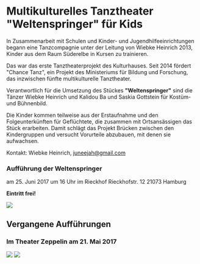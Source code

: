 # Multikulturelles Tanztheater "Weltenspringer" für Kids

In Zusammenarbeit mit Schulen und Kinder- und Jugendhilfeeinrichtungen
begann eine Tanzcompagnie unter der Leitung von Wiebke Heinrich 2013,
Kinder aus dem Raum Süderelbe in Kursen zu trainieren.

Das war das erste Tanztheaterprojekt des Kulturhauses. Seit 2014 fördert
"Chance Tanz", ein Projekt des Ministeriums für Bildung und Forschung,
das inzwischen fünfte multikulturelle Tanztheater.

Verantwortlich für die Umsetzung des Stückes **"Weltenspringer"** sind
die Tänzer Wiebke Heinrich und Kalidou Ba und Saskia Gottstein für
Kostüm- und Bühnenbild.

Die Kinder kommen teilweise aus der Erstaufnahme und den
Folgeunterkünften für Geflüchtete, die zusammen mit Ortsansässigen das
Stück erarbeiten. Damit schlägt das Projekt Brücken zwischen den
Kindergruppen und versucht Vorurteile abzubauen, mit denen sie
aufwachsen.

Kontakt: Wiebke Heinrich, <juneejah@gmail.com>

### Aufführung der Weltenspringer

am 25. Juni 2017 um 16 Uhr 
im Rieckhof 
Rieckhofstr. 12 
21073 Hamburg

**Eintritt frei!**

![](/img/_wsb_487x345_Flyer_250617.jpg)

## Vergangene Aufführungen

### Im Theater Zeppelin am 21. Mai 2017

![](/img/_wsb_526x369_TheaterZeppelin_web.jpg)
![](/img/_wsb_458x328_Fleyr_web.jpg)
